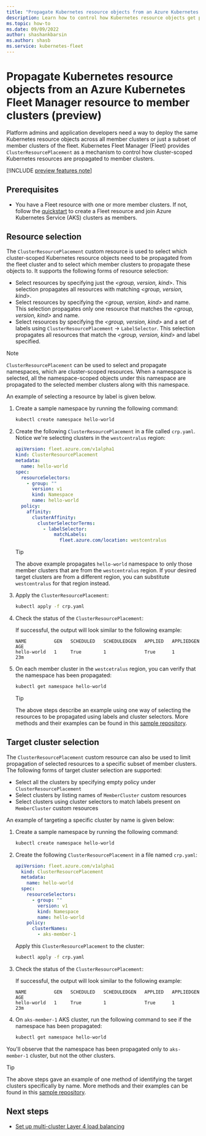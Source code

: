 ```yaml
---
title: "Propagate Kubernetes resource objects from an Azure Kubernetes Fleet Manager resource to member clusters (preview)"
description: Learn how to control how Kubernetes resource objects get propagated to all or a subset of member clusters of an Azure Kubernetes Fleet Manager resource.
ms.topic: how-to
ms.date: 09/09/2022
author: shashankbarsin
ms.author: shasb
ms.service: kubernetes-fleet
---
```


# Propagate Kubernetes resource objects from an Azure Kubernetes Fleet Manager resource to member clusters (preview)

Platform admins and application developers need a way to deploy the same Kubernetes resource objects across all member clusters or just a subset of member clusters of the fleet. Kubernetes Fleet Manager (Fleet) provides `ClusterResourcePlacement` as a mechanism to control how cluster-scoped Kubernetes resources are propagated to member clusters.

[!INCLUDE [preview features note](./includes/preview/preview-callout.md)]

## Prerequisites

* You have a Fleet resource with one or more member clusters. If not, follow the [quickstart](quickstart-create-fleet-and-members.md) to create a Fleet resource and join Azure Kubernetes Service (AKS) clusters as members.

## Resource selection

The `ClusterResourcePlacement` custom resource is used to select which cluster-scoped Kubernetes resource objects need to be propagated from the fleet cluster and to select which member clusters to propagate these objects to. It supports the following forms of resource selection:

* Select resources by specifying just the *<group, version, kind>*. This selection propagates all resources with matching *<group, version, kind>*.
* Select resources by specifying the *<group, version, kind>* and name. This selection propagates only one resource that matches the *<group, version, kind>* and name.
* Select resources by specifying the *<group, version, kind>* and a set of labels using `ClusterResourcePlacement` -> `LabelSelector`. This selection propagates all resources that match the *<group, version, kind>* and label specified.

> [!NOTE]
> `ClusterResourcePlacement` can be used to select and propagate namespaces, which are cluster-scoped resources. When a namespace is selected, all the namespace-scoped objects under this namespace are propagated to the selected member clusters along with this namespace. 


An example of selecting a resource by label is given below.

1. Create a sample namespace by running the following command:

    ```bash
    kubectl create namespace hello-world
    ```

1. Create the following `ClusterResourcePlacement` in a file called `crp.yaml`. Notice we're selecting clusters in the `westcentralus` region:

    ```yaml
    apiVersion: fleet.azure.com/v1alpha1
    kind: ClusterResourcePlacement
    metadata:
      name: hello-world
    spec:
      resourceSelectors:
        - group: ""
          version: v1
          kind: Namespace
          name: hello-world
      policy:
        affinity:
          clusterAffinity:
            clusterSelectorTerms:
              - labelSelector:
                  matchLabels:
                    fleet.azure.com/location: westcentralus
    ```

    > [!TIP]
    > The above example propagates `hello-world` namespace to only those member clusters that are from the `westcentralus` region. If your desired target clusters are from a different region, you can substitute `westcentralus` for that region instead.


1. Apply the `ClusterResourcePlacement`:

    ```bash
    kubectl apply -f crp.yaml
    ```

1. Check the status of the `ClusterResourcePlacement`:

    If successful, the output will look similar to the following example:

    ```console
    NAME          GEN   SCHEDULED   SCHEDULEDGEN   APPLIED   APPLIEDGEN   AGE
    hello-world   1     True        1              True      1            23m
    ```

1. On each member cluster in the `westcetralus` region, you can verify that the namespace has been propagated:

    ```bash
    kubectl get namespace hello-world
    ```

    > [!TIP]
    > The above steps describe an example using one way of selecting the resources to be propagated using labels and cluster selectors. More methods and their examples can be found in this [sample repository](https://github.com/Azure/AKS/tree/master/examples/fleet/helloworld).

## Target cluster selection

The `ClusterResourcePlacement` custom resource can also be used to limit propagation of selected resources to a specific subset of member clusters. The following forms of target cluster selection are supported:

* Select all the clusters by specifying empty policy under `ClusterResourcePlacement`
* Select clusters by listing names of `MemberCluster` custom resources
* Select clusters using cluster selectors to match labels present on `MemberCluster` custom resources

An example of targeting a specific cluster by name is given below:

1. Create a sample namespace by running the following command:

    ```bash
    kubectl create namespace hello-world
    ```

1. Create the following `ClusterResourcePlacement` in a file named `crp.yaml`:


    ```yaml
    apiVersion: fleet.azure.com/v1alpha1
      kind: ClusterResourcePlacement
      metadata:
        name: hello-world
      spec:
        resourceSelectors:
          - group: ""
            version: v1
            kind: Namespace
            name: hello-world
        policy:
          clusterNames:
            - aks-member-1
    ```

    Apply this `ClusterResourcePlacement` to the cluster:

    ```bash
    kubectl apply -f crp.yaml
    ```

1. Check the status of the `ClusterResourcePlacement`:

    If successful, the output will look similar to the following example:

    ```console
    NAME          GEN   SCHEDULED   SCHEDULEDGEN   APPLIED   APPLIEDGEN   AGE
    hello-world   1     True        1              True      1            23m
    ```

1. On `aks-member-1` AKS cluster, run the following command to see if the namespace has been propagated:

      ```bash
      kubectl get namespace hello-world
      ```

  You'll observe that the namespace has been propagated only to `aks-member-1` cluster, but not the other clusters.


> [!TIP]
> The above steps gave an example of one method of identifying the target clusters specifically by name. More methods and their examples can be found in this [sample repository](https://github.com/Azure/AKS/tree/master/examples/fleet/helloworld).

## Next steps

* [Set up multi-cluster Layer 4 load balancing](./l4-load-balancing.md)